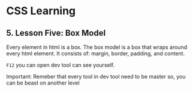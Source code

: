 # CSS Learning

## 5. Lesson Five: Box Model

Every element in html is a box. The box model is a box that wraps around every html element. It consists of: margin, border, padding, and content.

`F12` you can open dev tool can see yourself. 

Important: Remeber that every tool in dev tool need to be master so, you can be beast on another level 